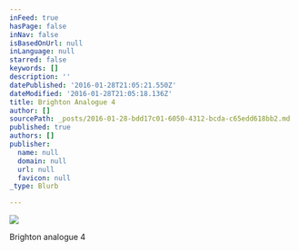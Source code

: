 ```yaml
---
inFeed: true
hasPage: false
inNav: false
isBasedOnUrl: null
inLanguage: null
starred: false
keywords: []
description: ''
datePublished: '2016-01-28T21:05:21.550Z'
dateModified: '2016-01-28T21:05:18.136Z'
title: Brighton Analogue 4
author: []
sourcePath: _posts/2016-01-28-bdd17c01-6050-4312-bcda-c65edd618bb2.md
published: true
authors: []
publisher:
  name: null
  domain: null
  url: null
  favicon: null
_type: Blurb

---
```

![](https://the-grid-user-content.s3-us-west-2.amazonaws.com/e9b2867c-0b5f-42cf-bb50-73c2db6738e8.jpg)

Brighton analogue 4